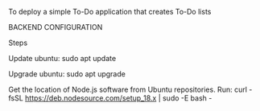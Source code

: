 To deploy a simple To-Do application that creates To-Do lists

BACKEND CONFIGURATION

Steps

Update ubuntu: sudo apt update

Upgrade ubuntu: sudo apt upgrade

Get the location of Node.js software from Ubuntu repositories. Run: curl -fsSL https://deb.nodesource.com/setup_18.x | sudo -E bash -

